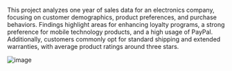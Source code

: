 

This project analyzes one year of sales data for an electronics company, focusing on customer demographics, product preferences, and purchase behaviors. Findings highlight areas for enhancing loyalty programs, a strong preference for mobile technology products, and a high usage of PayPal. Additionally, customers commonly opt for standard shipping and extended warranties, with average product ratings around three stars.




![image](https://github.com/user-attachments/assets/214995bb-bb57-4a90-98d1-5c91c39dc68f)




